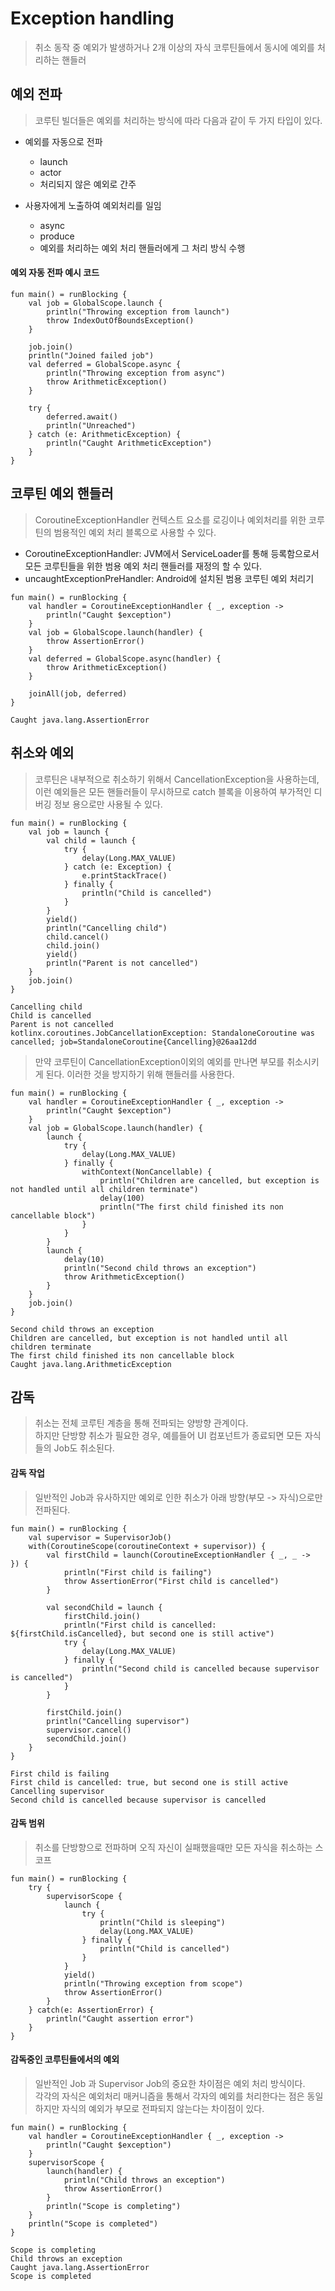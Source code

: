 # Exception handling
> 취소 동작 중 예외가 발생하거나 2개 이상의 자식 코루틴들에서 동시에 예외를 처리하는 핸들러

## 예외 전파
> 코루틴 빌더들은 예외를 처리하는 방식에 따라 다음과 같이 두 가지 타입이 있다.

- 예외를 자동으로 전파
  - launch
  - actor
  - 처리되지 않은 예외로 간주

- 사용자에게 노출하여 예외처리를 일임
  - async
  - produce
  - 예외를 처리하는 예외 처리 핸들러에게 그 처리 방식 수행

#### 예외 자동 전파 예시 코드
```
fun main() = runBlocking {
    val job = GlobalScope.launch {
        println("Throwing exception from launch")
        throw IndexOutOfBoundsException()
    }

    job.join()
    println("Joined failed job")
    val deferred = GlobalScope.async {
        println("Throwing exception from async")
        throw ArithmeticException()
    }

    try {
        deferred.await()
        println("Unreached")
    } catch (e: ArithmeticException) {
        println("Caught ArithmeticException")
    }
}
```

## 코루틴 예외 핸들러
> CoroutineExceptionHandler 컨텍스트 요소를 로깅이나 예외처리를 위한 코루틴의 범용적인 예외 처리 블록으로 사용할 수 있다.

- CoroutineExceptionHandler: JVM에서 ServiceLoader를 통해 등록함으로서 모든 코루틴들을 위한 범용 예외 처리 핸들러를 재정의 할 수 있다.
- uncaughtExceptionPreHandler: Android에 설치된 범용 코루틴 예외 처리기

```
fun main() = runBlocking {
    val handler = CoroutineExceptionHandler { _, exception ->
        println("Caught $exception")
    }
    val job = GlobalScope.launch(handler) {
        throw AssertionError()
    }
    val deferred = GlobalScope.async(handler) {
        throw ArithmeticException()
    }

    joinAll(job, deferred)
}

Caught java.lang.AssertionError
```

## 취소와 예외
> 코루틴은 내부적으로 취소하기 위해서 CancellationException을 사용하는데,  
이런 예외들은 모든 핸들러들이 무시하므로 catch 블록을 이용하여 부가적인 디버깅 정보 용으로만 사용될 수 있다.  

```
fun main() = runBlocking {
    val job = launch {
        val child = launch {
            try {
                delay(Long.MAX_VALUE)
            } catch (e: Exception) {
                e.printStackTrace()
            } finally {
                println("Child is cancelled")
            }
        }
        yield()
        println("Cancelling child")
        child.cancel()
        child.join()
        yield()
        println("Parent is not cancelled")
    }
    job.join()
}

Cancelling child
Child is cancelled
Parent is not cancelled
kotlinx.coroutines.JobCancellationException: StandaloneCoroutine was cancelled; job=StandaloneCoroutine{Cancelling}@26aa12dd
```

> 만약 코루틴이 CancellationException이외의 예외를 만나면 부모를 취소시키게 된다. 이러한 것을 방지하기 위해 핸들러를 사용한다.

```
fun main() = runBlocking {
    val handler = CoroutineExceptionHandler { _, exception ->
        println("Caught $exception")
    }
    val job = GlobalScope.launch(handler) {
        launch {
            try {
                delay(Long.MAX_VALUE)
            } finally {
                withContext(NonCancellable) {
                    println("Children are cancelled, but exception is not handled until all children terminate")
                    delay(100)
                    println("The first child finished its non cancellable block")
                }
            }
        }
        launch {
            delay(10)
            println("Second child throws an exception")
            throw ArithmeticException()
        }
    }
    job.join()
}

Second child throws an exception
Children are cancelled, but exception is not handled until all children terminate
The first child finished its non cancellable block
Caught java.lang.ArithmeticException
```

## 감독
> 취소는 전체 코루틴 계층을 통해 전파되는 양방향 관계이다.  
하지만 단방향 취소가 필요한 경우, 예를들어 UI 컴포넌트가 종료되면 모든 자식들의 Job도 취소된다.

#### 감독 작업
> 일반적인 Job과 유사하지만 예외로 인한 취소가 아래 방향(부모 -> 자식)으로만 전파된다.

```
fun main() = runBlocking {
    val supervisor = SupervisorJob()
    with(CoroutineScope(coroutineContext + supervisor)) {
        val firstChild = launch(CoroutineExceptionHandler { _, _ ->  }) {
            println("First child is failing")
            throw AssertionError("First child is cancelled")
        }

        val secondChild = launch {
            firstChild.join()
            println("First child is cancelled: ${firstChild.isCancelled}, but second one is still active")
            try {
                delay(Long.MAX_VALUE)
            } finally {
                println("Second child is cancelled because supervisor is cancelled")
            }
        }

        firstChild.join()
        println("Cancelling supervisor")
        supervisor.cancel()
        secondChild.join()
    }
}

First child is failing
First child is cancelled: true, but second one is still active
Cancelling supervisor
Second child is cancelled because supervisor is cancelled
```

#### 감독 범위
> 취소를 단방향으로 전파하며 오직 자신이 실패했을때만 모든 자식을 취소하는 스코프

```
fun main() = runBlocking {
    try {
        supervisorScope {
            launch {
                try {
                    println("Child is sleeping")
                    delay(Long.MAX_VALUE)
                } finally {
                    println("Child is cancelled")
                }
            }
            yield()
            println("Throwing exception from scope")
            throw AssertionError()
        }
    } catch(e: AssertionError) {
        println("Caught assertion error")
    }
}
```

#### 감독중인 코루틴들에서의 예외
> 일반적인 Job 과 Supervisor Job의 중요한 차이점은 예외 처리 방식이다.  
각각의 자식은 예외처리 매커니즘을 통해서 각자의 예외를 처리한다는 점은 동일하지만 자식의 예외가 부모로 전파되지 않는다는 차이점이 있다.

```
fun main() = runBlocking {
    val handler = CoroutineExceptionHandler { _, exception ->
        println("Caught $exception")
    }
    supervisorScope {
        launch(handler) {
            println("Child throws an exception")
            throw AssertionError()
        }
        println("Scope is completing")
    }
    println("Scope is completed")
}

Scope is completing
Child throws an exception
Caught java.lang.AssertionError
Scope is completed
```
